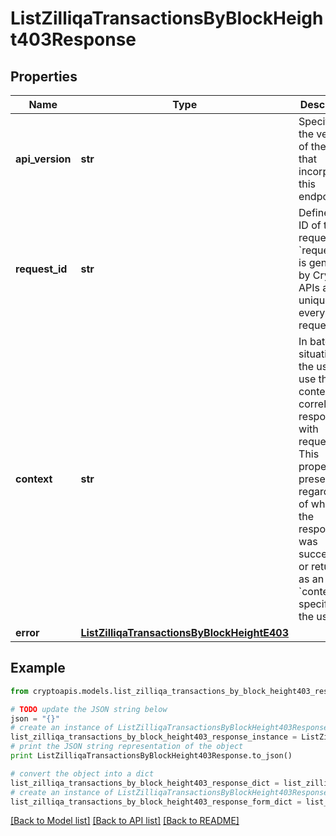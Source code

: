 # ListZilliqaTransactionsByBlockHeight403Response


## Properties
Name | Type | Description | Notes
------------ | ------------- | ------------- | -------------
**api_version** | **str** | Specifies the version of the API that incorporates this endpoint. | 
**request_id** | **str** | Defines the ID of the request. The &#x60;requestId&#x60; is generated by Crypto APIs and it&#39;s unique for every request. | 
**context** | **str** | In batch situations the user can use the context to correlate responses with requests. This property is present regardless of whether the response was successful or returned as an error. &#x60;context&#x60; is specified by the user. | [optional] 
**error** | [**ListZilliqaTransactionsByBlockHeightE403**](ListZilliqaTransactionsByBlockHeightE403.md) |  | 

## Example

```python
from cryptoapis.models.list_zilliqa_transactions_by_block_height403_response import ListZilliqaTransactionsByBlockHeight403Response

# TODO update the JSON string below
json = "{}"
# create an instance of ListZilliqaTransactionsByBlockHeight403Response from a JSON string
list_zilliqa_transactions_by_block_height403_response_instance = ListZilliqaTransactionsByBlockHeight403Response.from_json(json)
# print the JSON string representation of the object
print ListZilliqaTransactionsByBlockHeight403Response.to_json()

# convert the object into a dict
list_zilliqa_transactions_by_block_height403_response_dict = list_zilliqa_transactions_by_block_height403_response_instance.to_dict()
# create an instance of ListZilliqaTransactionsByBlockHeight403Response from a dict
list_zilliqa_transactions_by_block_height403_response_form_dict = list_zilliqa_transactions_by_block_height403_response.from_dict(list_zilliqa_transactions_by_block_height403_response_dict)
```
[[Back to Model list]](../README.md#documentation-for-models) [[Back to API list]](../README.md#documentation-for-api-endpoints) [[Back to README]](../README.md)


